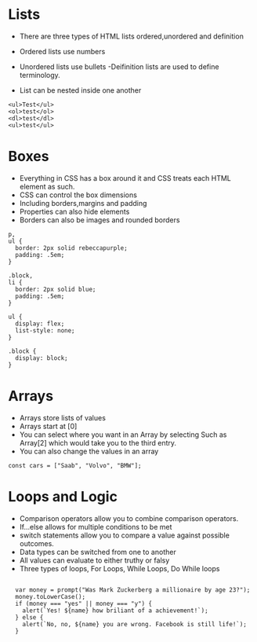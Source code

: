 # Lists #
- There are three types of HTML lists ordered,unordered and definition

- Ordered lists use numbers
- Unordered lists use bullets
-Deifinition lists are used to define terminology.
- List can be nested inside one another
```
<ul>Test</ul>
<ol>test</ol>
<dl>test</dl>
<ul>test</ul>
```

# Boxes #

- Everything in CSS has a box around it and CSS treats each HTML element as such.
- CSS can control the box dimensions
- Including borders,margins and padding
- Properties can also hide elements
- Borders can also be images and rounded borders



```
p,
ul {
  border: 2px solid rebeccapurple;
  padding: .5em;
}

.block,
li {
  border: 2px solid blue;
  padding: .5em;
}

ul {
  display: flex;
  list-style: none;
}

.block {
  display: block;
}
```

# Arrays #

- Arrays store lists of values
- Arrays start at [0]
- You can select where you want in an Array by selecting  Such as Array[2] which would take you to the third entry.
- You can also change the values in an array
```
const cars = ["Saab", "Volvo", "BMW"];
```
# Loops and Logic #

- Comparison operators allow you to combine comparison operators.
- If...else allows for multiple conditions to be met
- switch statements allow you to compare a value against possible outcomes.
- Data types can be switched from one to another
- All values can evaluate to either truthy or falsy
- Three types of loops, For Loops, While Loops, Do While loops

```

  var money = prompt("Was Mark Zuckerberg a millionaire by age 23?");
  money.toLowerCase();
  if (money === "yes" || money === "y") {
    alert(`Yes! ${name} how briliant of a achievement!`);
  } else {
    alert(`No, no, ${name} you are wrong. Facebook is still life!`);
  }
```